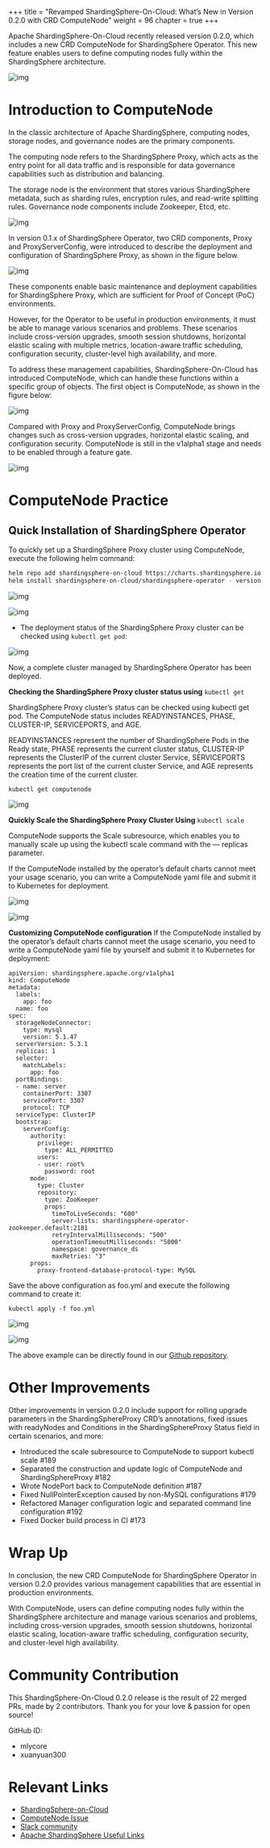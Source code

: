 +++
title = "Revamped ShardingSphere-On-Cloud: What’s New in Version 0.2.0 with CRD ComputeNode"
weight = 96
chapter = true 
+++

Apache ShardingSphere-On-Cloud recently released version 0.2.0, which includes a new CRD ComputeNode for ShardingSphere Operator. This new feature enables users to define computing nodes fully within the ShardingSphere architecture.

![img](https://shardingsphere.apache.org/blog/img/2023_04_13_Revamped_ShardingSphere_On_Cloud_What’s_New_in_Version_0.2.0_with_CRD_ComputeNode.en.md1.jpeg)

# Introduction to ComputeNode

In the classic architecture of Apache ShardingSphere, computing nodes, storage nodes, and governance nodes are the primary components.


The computing node refers to the ShardingSphere Proxy, which acts as the entry point for all data traffic and is responsible for data governance capabilities such as distribution and balancing.


The storage node is the environment that stores various ShardingSphere metadata, such as sharding rules, encryption rules, and read-write splitting rules. Governance node components include Zookeeper, Etcd, etc.

![img](https://shardingsphere.apache.org/blog/img/2023_04_13_Revamped_ShardingSphere_On_Cloud_What’s_New_in_Version_0.2.0_with_CRD_ComputeNode.en.md2.jpeg)

In version 0.1.x of ShardingSphere Operator, two CRD components, Proxy and ProxyServerConfig, were introduced to describe the deployment and configuration of ShardingSphere Proxy, as shown in the figure below.

![img](https://shardingsphere.apache.org/blog/img/2023_04_13_Revamped_ShardingSphere_On_Cloud_What’s_New_in_Version_0.2.0_with_CRD_ComputeNode.en.md3.jpeg)

These components enable basic maintenance and deployment capabilities for ShardingSphere Proxy, which are sufficient for Proof of Concept (PoC) environments.


However, for the Operator to be useful in production environments, it must be able to manage various scenarios and problems. These scenarios include cross-version upgrades, smooth session shutdowns, horizontal elastic scaling with multiple metrics, location-aware traffic scheduling, configuration security, cluster-level high availability, and more.


To address these management capabilities, ShardingSphere-On-Cloud has introduced ComputeNode, which can handle these functions within a specific group of objects. The first object is ComputeNode, as shown in the figure below:

![img](https://shardingsphere.apache.org/blog/img/2023_04_13_Revamped_ShardingSphere_On_Cloud_What’s_New_in_Version_0.2.0_with_CRD_ComputeNode.en.md4.jpeg)


Compared with Proxy and ProxyServerConfig, ComputeNode brings changes such as cross-version upgrades, horizontal elastic scaling, and configuration security. ComputeNode is still in the v1alpha1 stage and needs to be enabled through a feature gate.

![img](https://shardingsphere.apache.org/blog/img/2023_04_13_Revamped_ShardingSphere_On_Cloud_What’s_New_in_Version_0.2.0_with_CRD_ComputeNode.en.md5.jpeg)


# ComputeNode Practice

## Quick Installation of ShardingSphere Operator
To quickly set up a ShardingSphere Proxy cluster using ComputeNode, execute the following helm command:

```Bash
helm repo add shardingsphere-on-cloud https://charts.shardingsphere.io
helm install shardingsphere-on-cloud/shardingsphere-operator - version 0.2.0 - generate-name
```

![img](https://shardingsphere.apache.org/blog/img/2023_04_13_Revamped_ShardingSphere_On_Cloud_What’s_New_in_Version_0.2.0_with_CRD_ComputeNode.en.md6.jpeg)

![img](https://shardingsphere.apache.org/blog/img/2023_04_13_Revamped_ShardingSphere_On_Cloud_What’s_New_in_Version_0.2.0_with_CRD_ComputeNode.en.md7.jpeg)

- The deployment status of the ShardingSphere Proxy cluster can be checked using `kubectl get pod`:

![img](https://shardingsphere.apache.org/blog/img/2023_04_13_Revamped_ShardingSphere_On_Cloud_What’s_New_in_Version_0.2.0_with_CRD_ComputeNode.en.md8.jpeg)

Now, a complete cluster managed by ShardingSphere Operator has been deployed.


**Checking the ShardingSphere Proxy cluster status using** `kubectl get`

ShardingSphere Proxy cluster’s status can be checked using kubectl get pod. The ComputeNode status includes READYINSTANCES, PHASE, CLUSTER-IP, SERVICEPORTS, and AGE.

READYINSTANCES represent the number of ShardingSphere Pods in the Ready state, PHASE represents the current cluster status, CLUSTER-IP represents the ClusterIP of the current cluster Service, SERVICEPORTS represents the port list of the current cluster Service, and AGE represents the creation time of the current cluster.


```
kubectl get computenode
```
![img](https://shardingsphere.apache.org/blog/img/2023_04_13_Revamped_ShardingSphere_On_Cloud_What’s_New_in_Version_0.2.0_with_CRD_ComputeNode.en.md9.jpeg)

**Quickly Scale the ShardingSphere Proxy Cluster Using** `kubectl scale`

ComputeNode supports the Scale subresource, which enables you to manually scale up using the kubectl scale command with the — replicas parameter.

If the ComputeNode installed by the operator’s default charts cannot meet your usage scenario, you can write a ComputeNode yaml file and submit it to Kubernetes for deployment.

![img](https://shardingsphere.apache.org/blog/img/2023_04_13_Revamped_ShardingSphere_On_Cloud_What’s_New_in_Version_0.2.0_with_CRD_ComputeNode.en.md10.jpeg)

![img](https://shardingsphere.apache.org/blog/img/2023_04_13_Revamped_ShardingSphere_On_Cloud_What’s_New_in_Version_0.2.0_with_CRD_ComputeNode.en.md11.jpeg)

**Customizing ComputeNode configuration**
If the ComputeNode installed by the operator’s default charts cannot meet the usage scenario, you need to write a ComputeNode yaml file by yourself and submit it to Kubernetes for deployment:

```
apiVersion: shardingsphere.apache.org/v1alpha1
kind: ComputeNode
metadata:
  labels:
    app: foo
  name: foo
spec:
  storageNodeConnector:
    type: mysql
    version: 5.1.47
  serverVersion: 5.3.1
  replicas: 1
  selector:
    matchLabels:
      app: foo
  portBindings:
  - name: server
    containerPort: 3307
    servicePort: 3307
    protocol: TCP
  serviceType: ClusterIP
  bootstrap:
    serverConfig:
      authority:
        privilege:
          type: ALL_PERMITTED
        users:
        - user: root%
          password: root
      mode:
        type: Cluster
        repository:
          type: ZooKeeper
          props:
            timeToLiveSeconds: "600"
            server-lists: shardingsphere-operator-zookeeper.default:2181
            retryIntervalMilliseconds: "500"
            operationTimeoutMilliseconds: "5000"
            namespace: governance_ds
            maxRetries: "3"
      props:
        proxy-frontend-database-protocol-type: MySQL
```


Save the above configuration as foo.yml and execute the following command to create it:

```
kubectl apply -f foo.yml
```

![img](https://shardingsphere.apache.org/blog/img/2023_04_13_Revamped_ShardingSphere_On_Cloud_What’s_New_in_Version_0.2.0_with_CRD_ComputeNode.en.md12.jpeg)

![img](https://shardingsphere.apache.org/blog/img/2023_04_13_Revamped_ShardingSphere_On_Cloud_What’s_New_in_Version_0.2.0_with_CRD_ComputeNode.en.md13.jpeg)

The above example can be directly found in our [Github repository](https://github.com/apache/shardingsphere-on-cloud/tree/main/examples/operator).

# Other Improvements

Other improvements in version 0.2.0 include support for rolling upgrade parameters in the ShardingSphereProxy CRD’s annotations, fixed issues with readyNodes and Conditions in the ShardingSphereProxy Status field in certain scenarios, and more:

- Introduced the scale subresource to ComputeNode to support kubectl scale #189
- Separated the construction and update logic of ComputeNode and ShardingSphereProxy #182
- Wrote NodePort back to ComputeNode definition #187
- Fixed NullPointerException caused by non-MySQL configurations #179
- Refactored Manager configuration logic and separated command line configuration #192
- Fixed Docker build process in CI #173

# Wrap Up

In conclusion, the new CRD ComputeNode for ShardingSphere Operator in version 0.2.0 provides various management capabilities that are essential in production environments.

With ComputeNode, users can define computing nodes fully within the ShardingSphere architecture and manage various scenarios and problems, including cross-version upgrades, smooth session shutdowns, horizontal elastic scaling, location-aware traffic scheduling, configuration security, and cluster-level high availability.

# Community Contribution

This ShardingSphere-On-Cloud 0.2.0 release is the result of 22 merged PRs, made by 2 contributors. Thank you for your love & passion for open source!

GitHub ID:

- mlycore
- xuanyuan300

# Relevant Links

- [ShardingSphere-on-Cloud](https://github.com/apache/shardingsphere-on-cloud)
- [ComputeNode Issue](https://github.com/apache/shardingsphere-on-cloud/issues/166)
- [Slack community](https://apacheshardingsphere.slack.com/?redir=%2Fssb%2Fredirect)
- [Apache ShardingSphere Useful Links](https://faun.pub/)





